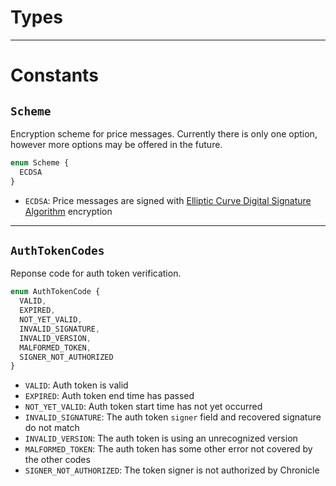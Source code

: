 # Types



---

# Constants

## `Scheme`

Encryption scheme for price messages. Currently there is only one option, however more options may be offered in the future.

```js
enum Scheme {
  ECDSA
}
```

- `ECDSA`: Price messages are signed with [Elliptic Curve Digital Signature Algorithm](https://en.wikipedia.org/wiki/Elliptic_Curve_Digital_Signature_Algorithm) encryption

---

## `AuthTokenCodes`

Reponse code for auth token verification.

```js
enum AuthTokenCode {
  VALID,
  EXPIRED,
  NOT_YET_VALID,
  INVALID_SIGNATURE,
  INVALID_VERSION,
  MALFORMED_TOKEN,
  SIGNER_NOT_AUTHORIZED
}
```

- `VALID`: Auth token is valid
- `EXPIRED`: Auth token end time has passed
- `NOT_YET_VALID`: Auth token start time has not yet occurred
- `INVALID_SIGNATURE`: The auth token `signer` field and recovered signature do not match
- `INVALID_VERSION`: The auth token is using an unrecognized version
- `MALFORMED_TOKEN`: The auth token has some other error not covered by the other codes
- `SIGNER_NOT_AUTHORIZED`: The token signer is not authorized by Chronicle
